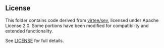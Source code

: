 ## License

This folder contains code derived from [virtee/sev](https://github.com/virtee/sev/), licensed under Apache License 2.0. Some portions have been modified for compatibility and extended functionality.

See [LICENSE](./LICENSE) for full details.
